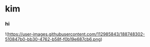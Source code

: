 # kim
### hi
!(https://user-images.githubusercontent.com/112985843/188748302-510847b0-bb30-4762-b58f-f0b19e687cb6.png)
